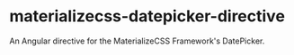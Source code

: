 # materializecss-datepicker-directive
An Angular directive for the MaterializeCSS Framework's DatePicker.
